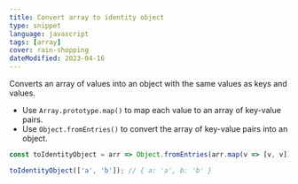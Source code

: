 ```yaml
---
title: Convert array to identity object
type: snippet
language: javascript
tags: [array]
cover: rain-shopping
dateModified: 2023-04-16
---
```


Converts an array of values into an object with the same values as keys and values.

- Use `Array.prototype.map()` to map each value to an array of key-value pairs.
- Use `Object.fromEntries()` to convert the array of key-value pairs into an object.

```js
const toIdentityObject = arr => Object.fromEntries(arr.map(v => [v, v]));

toIdentityObject(['a', 'b']); // { a: 'a', b: 'b' }
```

